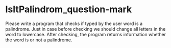 # IsItPalindrom_question-mark
Please write a program that checks if typed by the user word is a palindrome. Just in case before checking we should change all letters in the word to lowercase. After checking, the program returns information whether the word is or not a palindrome.
